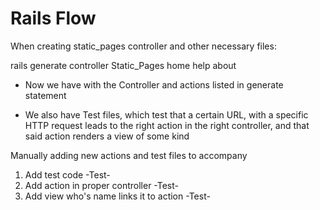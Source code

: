 # Rails Flow

When creating static_pages controller and other necessary files:

rails generate controller Static_Pages home help about

* Now we have with the Controller and actions listed in generate statement

* We also have Test files, which test that a certain URL, with a specific HTTP request
leads to the right action in the right controller, and that said action renders a view of some kind

Manually adding new actions and test files to accompany

1. Add test code
-Test-
2. Add action in proper controller
-Test-
3. Add view who's name links it to action
-Test-

